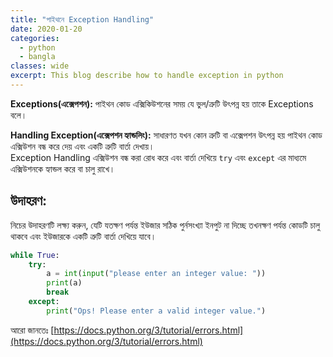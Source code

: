 ```yaml
---
title: "পাইথনে Exception Handling"
date: 2020-01-20
categories:
  - python
  - bangla
classes: wide
excerpt: This blog describe how to handle exception in python
---
```


**Exceptions(এক্সেপশন):** পাইথন কোড এক্সিকিউশনের সময় যে ভুল/ত্রুটি উৎপন্ন হয় তাকে  Exceptions বলে।


**Handling Exception(এক্সেপশন হ্যান্ডলিং):** সাধারণত যখন কোন ত্রুটি বা এক্সেপশন উৎপন্ন হয় পাইথন কোড এক্সিউশন বন্ধ করে দেয় এবং একটি ত্রুটি বার্তা দেখায়। </br>
Exception Handling এক্সিউশন বন্ধ করা রোধ করে এবং বার্তা দেখিয়ে `try` এবং `except` এর মাধ্যমে এক্সিউশনকে হ্যান্ডল করে বা চালু রাখে।

## উদাহরণ:

নিচের উদাহরণটি লক্ষ্য করুন, যেটি যতক্ষণ পর্যন্ত ইউজার সঠিক পুর্নসংখ্যা ইনপুট না দিচ্ছে তখনক্ষণ পর্যন্ত কোডটি চালু থাকবে 
এবং ইউজারকে একটি ত্রুটি বার্তা দেখিয়ে যাবে। 


```py
while True:
    try:
        a = int(input("please enter an integer value: "))
        print(a)
        break
    except:
        print("Ops! Please enter a valid integer value.")

```

আরো জানতেঃ [https://docs.python.org/3/tutorial/errors.html](https://docs.python.org/3/tutorial/errors.html)
